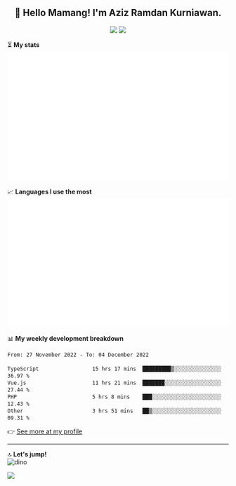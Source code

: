 <h2 align="center">👋 Hello Mamang! I'm Aziz Ramdan Kurniawan.</h2>  
<p align="center">
  <img src="https://komarev.com/ghpvc/?username=azizramdan">
  <img src="https://wakatime.com/badge/user/90056fa0-4c31-4eca-954e-2a3ac05896f9.svg">
</p>
    
⏳ **My stats**  
![](https://raw.githubusercontent.com/azizramdan/github-stats/master/generated/overview.svg#gh-dark-mode-only)

📈 **Languages I use the most**  
![](https://raw.githubusercontent.com/azizramdan/github-stats/master/generated/languages.svg#gh-dark-mode-only)

📊 **My weekly development breakdown**
<!--START_SECTION:waka-->

```text
From: 27 November 2022 - To: 04 December 2022

TypeScript                 15 hrs 17 mins  █████████▒░░░░░░░░░░░░░░░   36.97 %
Vue.js                     11 hrs 21 mins  ███████░░░░░░░░░░░░░░░░░░   27.44 %
PHP                        5 hrs 8 mins    ███░░░░░░░░░░░░░░░░░░░░░░   12.43 %
Other                      3 hrs 51 mins   ██▒░░░░░░░░░░░░░░░░░░░░░░   09.31 %
```

<!--END_SECTION:waka-->
👉 [See more at my profile](https://wakatime.com/@azizramdan)
***
🔝 **Let's jump!**  
![dino](https://raw.githubusercontent.com/azizramdan/azizramdan/master/dino.gif)  

![](https://hit.yhype.me/github/profile?user_id=27954794)
